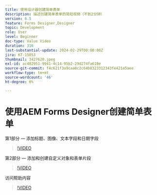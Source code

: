 ```yaml
---
title: 使用设计器创建简单表单
description: 描述创建简单表单的简短视频（不到2分钟）
version: 6.5
feature: Forms Designer,Designer
topic: Development
role: User
level: Beginner
doc-type: Value Video
duration: 316
last-substantial-update: 2024-02-29T00:00:00Z
jira: KT-15053
thumbnail: 3427620.jpeg
exl-id: ac482951-9941-4c14-95b2-29d274fa610e
source-git-commit: f4c621f3a9caa8c2c64b8323312343fe421a5aee
workflow-type: tm+mt
source-wordcount: '46'
ht-degree: 0%

---
```


# 使用AEM Forms Designer创建简单表单

第1部分 — 添加标题、图像、文本字段和日期字段

>[!VIDEO](https://video.tv.adobe.com/v/3427620/?learn=on)

第2部分 — 添加和创建自定义对象和表单片段

>[!VIDEO](https://video.tv.adobe.com/v/3427621/?learn=on)

访问帮助内容

>[!VIDEO](https://video.tv.adobe.com/v/3427622/?learn=on)

